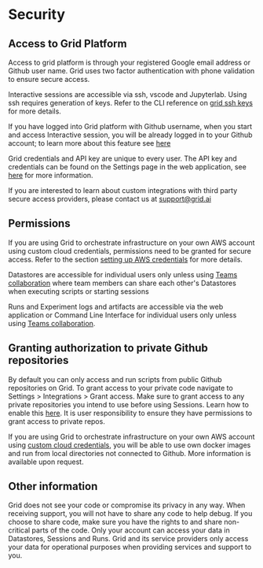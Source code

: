 # Security

## Access to Grid Platform

Access to grid platform is through your registered Google email address or Github user name. Grid uses two factor authentication with phone validation to ensure secure access.

Interactive sessions are accessible via ssh, vscode and Jupyterlab. Using ssh requires generation of keys. Refer to the CLI reference on [grid ssh keys](https://docs.grid.ai/products/global-cli-configs/cli-api/grid-ssh-keys) for more details. 

If you have logged into Grid platform with Github username, when you start and access Interactive session, you will be already logged in to your Github account; to learn more about this feature see [here](https://docs.grid.ai/products/sessions/github-login)

Grid credentials and API key are unique to every user. The API key and credentials can be found on the Settings page in the web application, see [here](https://docs.grid.ai/platform/supporting-workflows-1/your-login-credentials) for more information.

If you are interested to learn about custom integrations with third party secure access providers, please contact us at [support@grid.ai](mailto:support@grid.ai)

## Permissions 

If you are using Grid to orchestrate infrastructure on your own AWS account using custom cloud credentials, permissions need to be granted for secure access. Refer to the section [setting up AWS credentials](https://docs.grid.ai/platform/upgrades/adding-custom-cloud-credentials#step-1-get-aws-credentials) for more details.

Datastores are accessible for individual users only unless using [Teams collaboration](https://docs.grid.ai/platform/about-these-features/teams-features) where team members can share each other's Datastores when executing scripts or starting sessions

Runs and Experiment logs and artifacts are accessible via the web application or Command Line Interface for individual users only unless using [Teams collaboration](https://docs.grid.ai/platform/about-these-features/teams-features).

## Granting authorization to private Github repositories

By default you can only access and run scripts from public Github repositories on Grid. To grant access to your private code navigate to Settings > Integrations > Grant access. Make sure to grant access to any private repositories you intend to use before using Sessions. Learn how to enable this [here](https://docs.grid.ai/products/sessions/github-login). It is user responsibility to ensure they have permissions to grant access to private repos.

If you are using Grid to orchestrate infrastructure on your own AWS account using [custom cloud credentials](https://docs.grid.ai/platform/upgrades/adding-custom-cloud-credentials), you will be able to use own docker images and run from local directories not connected to Github. More information is available upon request.


## Other information
Grid does not see your code or compromise its privacy in any way. When receiving support, you will not have to share any code to help debug. If you choose to share code, make sure you have the rights to and share non-critical parts of the code. 
Only your account can access your data in Datastores, Sessions and Runs. Grid and its service providers only access your data for operational purposes when providing services and support to you.




